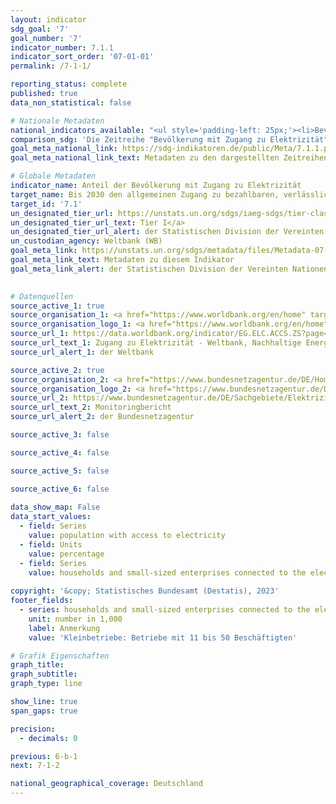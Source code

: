 ```yaml
---
layout: indicator    
sdg_goal: '7'    
goal_number: '7'    
indicator_number: 7.1.1    
indicator_sort_order: '07-01-01'    
permalink: /7-1-1/    

reporting_status: complete    
published: true    
data_non_statistical: false    

# Nationale Metadaten    
national_indicators_available: "<ul style='padding-left: 25px;'><li>Bevölkerung mit Zugang zu Elektrizität</li> <li> Haushalte und Kleinbetriebe mit Zugang zu Elektrizitätsnetzwerken</li></ul>"    
comparison_sdg: 'Die Zeitreihe "Bevölkerung mit Zugang zu Elektrizität" entspricht den globalen Metadaten. Die Zeitreihe "Haushalte und Kleinbetriebe, die an das Elektrizitätsnetzwerk angebunden sind" bietet zusätzliche Informationen.'    
goal_meta_national_link: https://sdg-indikatoren.de/public/Meta/7.1.1.pdf
goal_meta_national_link_text: Metadaten zu den dargestellten Zeitreihen    

# Globale Metadaten    
indicator_name: Anteil der Bevölkerung mit Zugang zu Elektrizität    
target_name: Bis 2030 den allgemeinen Zugang zu bezahlbaren, verlässlichen und modernen Energiedienstleistungen sichern    
target_id: '7.1'    
un_designated_tier_url: https://unstats.un.org/sdgs/iaeg-sdgs/tier-classification/'    
un_designated_tier_url_text: Tier I</a>    
un_designated_tier_url_alert: der Statistischen Division der Vereinten Nationen    
un_custodian_agency: Weltbank (WB)    
goal_meta_link: https://unstats.un.org/sdgs/metadata/files/Metadata-07-01-01.pdf    
goal_meta_link_text: Metadaten zu diesem Indikator    
goal_meta_link_alert: der Statistischen Division der Vereinten Nationen    
    

# Datenquellen
source_active_1: true
source_organisation_1: <a href="https://www.worldbank.org/en/home" target="_blank" onclick="return confirm_alert('der Weltbank','De');"> Weltbank </a>
source_organisation_logo_1: <a href="https://www.worldbank.org/en/home" target="_blank" onclick="return confirm_alert('der Weltbank','De');"><img src="https://sdg-indikatoren.de/public/OrgImgDe/wb.png" alt="Logo wb" style="height:60px; width:148px"/></a>
source_url_1: https://data.worldbank.org/indicator/EG.ELC.ACCS.ZS?page=1
source_url_text_1: Zugang zu Elektrizität - Weltbank, Nachhaltige Energie für alle (SE4ALL) Datenbank (nicht auf Deutsch verfügbar)
source_url_alert_1: der Weltbank

source_active_2: true
source_organisation_2: <a href="https://www.bundesnetzagentur.de/DE/Home/home_node.html" target="_blank" onclick="return confirm_alert('der Bundesnetzagentur','De');"> Bundesnetzagentur </a>
source_organisation_logo_2: <a href="https://www.bundesnetzagentur.de/DE/Home/home_node.html" target="_blank" onclick="return confirm_alert('der Bundesnetzagentur','De');"><img src="https://sdg-indikatoren.de/public/OrgImgDe/bundesnetzagentur.png" alt="Logo bundesnetzagentur" style="height:60px; width:148px"/></a>
source_url_2: https://www.bundesnetzagentur.de/DE/Sachgebiete/ElektrizitaetundGas/Unternehmen_Institutionen/Monitoringberichte/start.html
source_url_text_2: Monitoringbericht
source_url_alert_2: der Bundesnetzagentur

source_active_3: false

source_active_4: false

source_active_5: false

source_active_6: false
    
data_show_map: False    
data_start_values: 
  - field: Series
    value: population with access to electricity
  - field: Units
    value: percentage
  - field: Series
    value: households and small-sized enterprises connected to the electricity network    
    
copyright: '&copy; Statistisches Bundesamt (Destatis), 2023'    
footer_fields:
  - series: households and small-sized enterprises connected to the electricity network
    unit: number in 1,000
    label: Anmerkung
    value: 'Kleinbetriebe: Betriebe mit 11 bis 50 Beschäftigten'    

# Grafik Eigenschaften    
graph_title: 
graph_subtitle:     
graph_type: line    

show_line: true
span_gaps: true

precision:
  - decimals: 0    

previous: 6-b-1    
next: 7-1-2    

national_geographical_coverage: Deutschland    
---
```


<span></span>